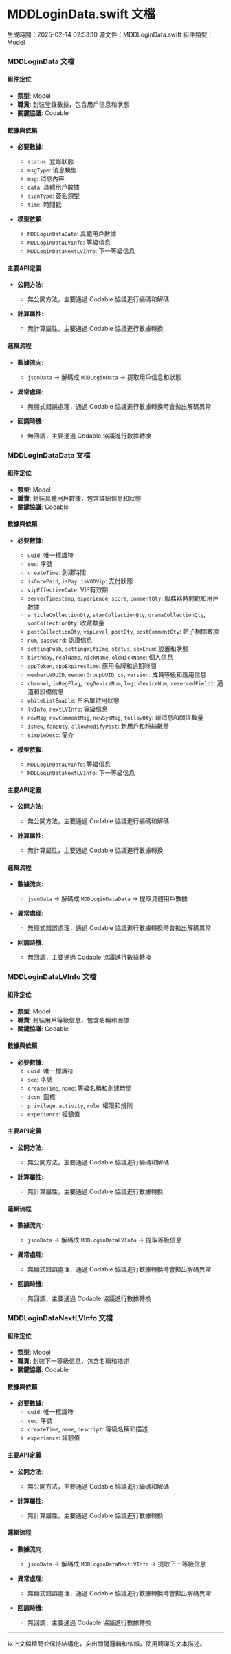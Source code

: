 # MDDLoginData.swift 文檔
生成時間：2025-02-14 02:53:10
源文件：MDDLoginData.swift
組件類型：Model

### MDDLoginData 文檔

#### 組件定位
- **類型**: Model
- **職責**: 封裝登錄數據，包含用戶信息和狀態
- **關鍵協議**: Codable

#### 數據與依賴
- **必要數據**:
  - `status`: 登錄狀態
  - `msgType`: 消息類型
  - `msg`: 消息內容
  - `data`: 具體用戶數據
  - `signType`: 簽名類型
  - `time`: 時間戳

- **模型依賴**:
  - `MDDLoginDataData`: 具體用戶數據
  - `MDDLoginDataLVInfo`: 等級信息
  - `MDDLoginDataNextLVInfo`: 下一等級信息

#### 主要API定義
- **公開方法**:
  - 無公開方法，主要通過 Codable 協議進行編碼和解碼

- **計算屬性**:
  - 無計算屬性，主要通過 Codable 協議進行數據轉換

#### 邏輯流程
- **數據流向**:
  - `jsonData` -> 解碼成 `MDDLoginData` -> 提取用戶信息和狀態

- **異常處理**:
  - 無顯式錯誤處理，通過 Codable 協議進行數據轉換時會拋出解碼異常

- **回調時機**:
  - 無回調，主要通過 Codable 協議進行數據轉換

### MDDLoginDataData 文檔

#### 組件定位
- **類型**: Model
- **職責**: 封裝具體用戶數據，包含詳細信息和狀態
- **關鍵協議**: Codable

#### 數據與依賴
- **必要數據**:
  - `uuid`: 唯一標識符
  - `seq`: 序號
  - `createTime`: 創建時間
  - `isOncePaid`, `isPay`, `isVODVip`: 支付狀態
  - `vipEffectiveDate`: VIP有效期
  - `serverTimestamp`, `experience`, `score`, `commentQty`: 服務器時間戳和用戶數據
  - `articleCollectionQty`, `starCollectionQty`, `dramaCollectionQty`, `vodCollectionQty`: 收藏數量
  - `postCollectionQty`, `vipLevel`, `postQty`, `postCommentQty`: 帖子相關數據
  - `num`, `password`: 認證信息
  - `settingPush`, `settingWifiImg`, `status`, `sexEnum`: 設置和狀態
  - `birthday`, `realName`, `nickName`, `oldNickName`: 個人信息
  - `appToken`, `appExpiresTime`: 應用令牌和過期時間
  - `memberLVUUID`, `memberGroupUUID`, `os`, `version`: 成員等級和應用信息
  - `channel`, `imRegFlag`, `regDeviceNum`, `loginDeviceNum`, `reservedField1`: 通道和設備信息
  - `whiteListEnable`: 白名單啟用狀態
  - `lvInfo`, `nextLVInfo`: 等級信息
  - `newMsg`, `newCommentMsg`, `newSysMsg`, `followQty`: 新消息和關注數量
  - `isNew`, `fansQty`, `allowModifyPost`: 新用戶和粉絲數量
  - `simpleDesc`: 簡介

- **模型依賴**:
  - `MDDLoginDataLVInfo`: 等級信息
  - `MDDLoginDataNextLVInfo`: 下一等級信息

#### 主要API定義
- **公開方法**:
  - 無公開方法，主要通過 Codable 協議進行編碼和解碼

- **計算屬性**:
  - 無計算屬性，主要通過 Codable 協議進行數據轉換

#### 邏輯流程
- **數據流向**:
  - `jsonData` -> 解碼成 `MDDLoginDataData` -> 提取具體用戶數據

- **異常處理**:
  - 無顯式錯誤處理，通過 Codable 協議進行數據轉換時會拋出解碼異常

- **回調時機**:
  - 無回調，主要通過 Codable 協議進行數據轉換

### MDDLoginDataLVInfo 文檔

#### 組件定位
- **類型**: Model
- **職責**: 封裝用戶等級信息，包含名稱和圖標
- **關鍵協議**: Codable

#### 數據與依賴
- **必要數據**:
  - `uuid`: 唯一標識符
  - `seq`: 序號
  - `createTime`, `name`: 等級名稱和創建時間
  - `icon`: 圖標
  - `privilege`, `activity`, `rule`: 權限和規則
  - `experience`: 經驗值

#### 主要API定義
- **公開方法**:
  - 無公開方法，主要通過 Codable 協議進行編碼和解碼

- **計算屬性**:
  - 無計算屬性，主要通過 Codable 協議進行數據轉換

#### 邏輯流程
- **數據流向**:
  - `jsonData` -> 解碼成 `MDDLoginDataLVInfo` -> 提取等級信息

- **異常處理**:
  - 無顯式錯誤處理，通過 Codable 協議進行數據轉換時會拋出解碼異常

- **回調時機**:
  - 無回調，主要通過 Codable 協議進行數據轉換

### MDDLoginDataNextLVInfo 文檔

#### 組件定位
- **類型**: Model
- **職責**: 封裝下一等級信息，包含名稱和描述
- **關鍵協議**: Codable

#### 數據與依賴
- **必要數據**:
  - `uuid`: 唯一標識符
  - `seq`: 序號
  - `createTime`, `name`, `descript`: 等級名稱和描述
  - `experience`: 經驗值

#### 主要API定義
- **公開方法**:
  - 無公開方法，主要通過 Codable 協議進行編碼和解碼

- **計算屬性**:
  - 無計算屬性，主要通過 Codable 協議進行數據轉換

#### 邏輯流程
- **數據流向**:
  - `jsonData` -> 解碼成 `MDDLoginDataNextLVInfo` -> 提取下一等級信息

- **異常處理**:
  - 無顯式錯誤處理，通過 Codable 協議進行數據轉換時會拋出解碼異常

- **回調時機**:
  - 無回調，主要通過 Codable 協議進行數據轉換

---

以上文檔精簡並保持結構化，突出關鍵邏輯和依賴，使用簡潔的文本描述。